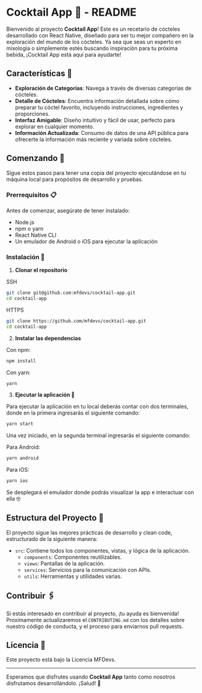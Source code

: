 # Cocktail App 🍹 - README

Bienvenido al proyecto **Cocktail App**! Este es un recetario de cócteles desarrollado con React Native, diseñado para ser tu mejor compañero en la exploración del mundo de los cócteles. Ya sea que seas un experto en mixología o simplemente estés buscando inspiración para tu próxima bebida, ¡Cocktail App está aquí para ayudarte!

## Características 🌟

- **Exploración de Categorías**: Navega a través de diversas categorías de cócteles.
- **Detalle de Cócteles**: Encuentra información detallada sobre cómo preparar tu cóctel favorito, incluyendo instrucciones, ingredientes y proporciones.
- **Interfaz Amigable**: Diseño intuitivo y fácil de usar, perfecto para explorar en cualquier momento.
- **Información Actualizada**: Consumo de datos de una API pública para ofrecerte la información más reciente y variada sobre cócteles.

## Comenzando 🚀

Sigue estos pasos para tener una copia del proyecto ejecutándose en tu máquina local para propósitos de desarrollo y pruebas.

### Prerrequisitos 📋

Antes de comenzar, asegúrate de tener instalado:

- Node.js
- npm o yarn
- React Native CLI
- Un emulador de Android o iOS para ejecutar la aplicación

### Instalación 🔧

1. **Clonar el repositorio**

SSH
```bash
git clone git@github.com:mfdevs/cocktail-app.git
cd cocktail-app
```

HTTPS
```bash
git clone https://github.com/mfdevs/cocktail-app.git
cd cocktail-app
```

2. **Instalar las dependencias**

Con npm:
```bash
npm install
```

Con yarn:
```bash
yarn
```

3. **Ejecutar la aplicación 🚀**

Para ejecutar la aplicación en tu local deberás contar con dos terminales, donde en la primera ingresarás el siguiente comando:

```bash
yarn start
```
Una vez iniciado, en la segunda terminal ingresarás el siguiente comando:

Para Android:
```bash
yarn android
```

Para iOS:
```bash
yarn ios
```

Se desplegará el emulador donde podrás visualizar la app e interactuar con ella 🤓

## Estructura del Proyecto 📁

El proyecto sigue las mejores prácticas de desarrollo y clean code, estructurado de la siguiente manera:

- `src`: Contiene todos los componentes, vistas, y lógica de la aplicación.
  - `components`: Componentes reutilizables.
  - `views`: Pantallas de la aplicación.
  - `services`: Servicios para la comunicación con APIs.
  - `utils`: Herramientas y utilidades varias.

## Contribuir 🖇️

Si estás interesado en contribuir al proyecto, ¡tu ayuda es bienvenida! Proximamente actualizaremos el `CONTRIBUTING.md` con los detalles sobre nuestro código de conducta, y el proceso para enviarnos pull requests.

## Licencia 📄

Este proyecto está bajo la Licencia MFDevs.

---

Esperamos que disfrutes usando **Cocktail App** tanto como nosotros disfrutamos desarrollándolo. ¡Salud! 🍹
